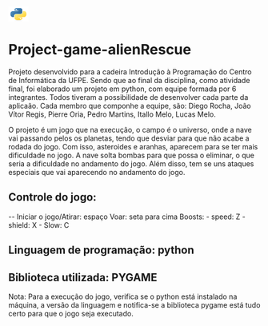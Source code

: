 <div>
     <img align="center" alt="Python" height="30" width="40" src="https://raw.githubusercontent.com/devicons/devicon/master/icons/python/python-original.svg"
</div>

# Project-game-alienRescue

Projeto desenvolvido para a cadeira Introdução à Programação do Centro de Informática da UFPE. Sendo que ao final da disciplina, como atividade final, foi elaborado um projeto em python, com equipe formada por 6 integrantes. Todos tiveram a possibilidade de desenvolver cada parte da aplicaão. Cada membro que componhe a equipe, são: Diego Rocha, João Vítor Regis, Pierre Oria, Pedro Martins, Itallo Melo, Lucas Melo.

O projeto é um jogo que na execução, o campo é o universo, onde a nave vai passando pelos os planetas, tendo que desviar para que não acabe a rodada do jogo. Com isso, asteroides e aranhas, aparecem para se ter mais dificuldade no jogo. A nave solta bombas para que possa o eliminar, o que seria a dificuldade no andamento do jogo. Além disso, tem se uns ataques especiais que vai aparecendo no andamento do jogo.

## Controle do jogo:
-- Iniciar o jogo/Atirar: espaço
    Voar: seta para cima
    Boosts: 
        - speed: Z 
        - shield: X 
        - Slow: C

## Linguagem de programação: python
## Biblioteca utilizada: PYGAME

Nota: Para a execução do jogo, verifica se o python está instalado na máquina, a versão da linguagem e notifica-se a biblioteca pygame está tudo certo para que o jogo seja executado.

